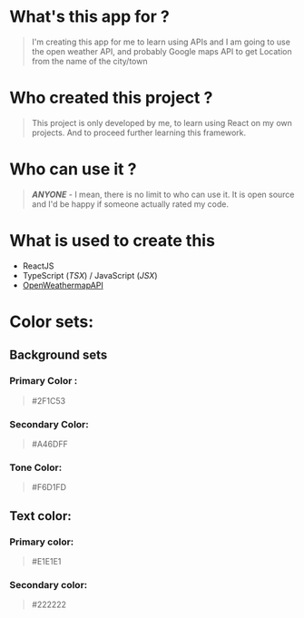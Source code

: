 # What's this app for ? 
> I'm creating this app for me to learn using APIs and I am going to use the open weather API, and probably Google maps API to get Location from the name of the city/town

# Who created this project ?
  > This project is only developed by me, to learn using React on my own projects. And to proceed further learning this framework.

# Who can use it ?
> ***ANYONE*** - I mean, there is no limit to who can use it. It is open source and I'd be happy if someone actually rated my code.

# What is used to create this 
- ReactJS
- TypeScript (*TSX*) / JavaScript (*JSX*)
- [OpenWeathermapAPI](https://openweathermap.org/api/one-call-3)

# Color sets:

## Background sets
### Primary Color :
> #2F1C53
### Secondary Color: 
> #A46DFF
### Tone Color: 
> #F6D1FD

## Text color:

### Primary color:
> #E1E1E1

### Secondary color:
> #222222
